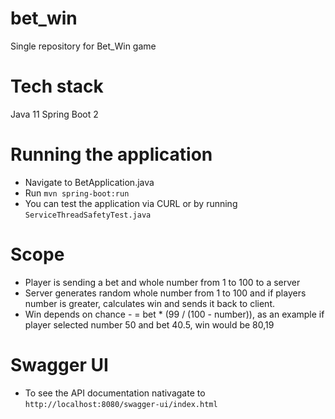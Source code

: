 # bet_win

Single repository for Bet_Win game

# Tech stack
Java 11
Spring Boot 2

# Running the application
* Navigate to BetApplication.java
* Run ```mvn spring-boot:run```
* You can test the application via CURL or by running ```ServiceThreadSafetyTest.java```

# Scope
* Player is sending a bet and whole number from 1 to 100 to a server
* Server generates random whole number from 1 to 100 and if players number is greater, calculates win and sends it back to client.
* Win depends on chance - = bet * (99 / (100 - number)), as an example if player selected number 50 and bet 40.5, win would be 80,19

# Swagger UI
* To see the API documentation nativagate to ```http://localhost:8080/swagger-ui/index.html```
